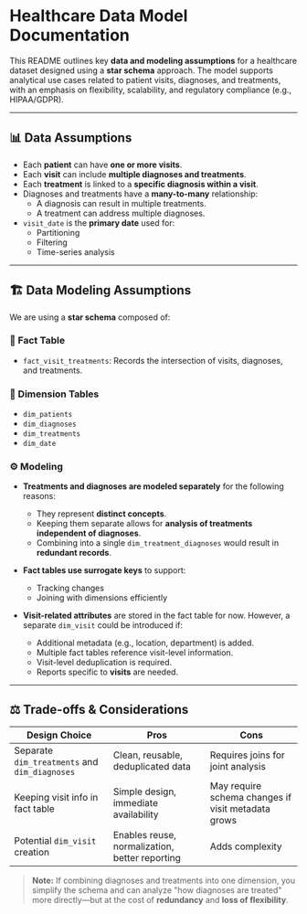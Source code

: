 # Healthcare Data Model Documentation

This README outlines key **data and modeling assumptions** for a healthcare dataset designed using a **star schema** approach. The model supports analytical use cases related to patient visits, diagnoses, and treatments, with an emphasis on flexibility, scalability, and regulatory compliance (e.g., HIPAA/GDPR).

---

## 📊 Data Assumptions

- Each **patient** can have **one or more visits**.
- Each **visit** can include **multiple diagnoses and treatments**.
- Each **treatment** is linked to a **specific diagnosis within a visit**.
- Diagnoses and treatments have a **many-to-many** relationship:
  - A diagnosis can result in multiple treatments.
  - A treatment can address multiple diagnoses.
- `visit_date` is the **primary date** used for:
  - Partitioning
  - Filtering
  - Time-series analysis

---

## 🏗️ Data Modeling Assumptions

We are using a **star schema** composed of:

### 🧮 Fact Table
- `fact_visit_treatments`: Records the intersection of visits, diagnoses, and treatments.

### 📐 Dimension Tables
- `dim_patients`
- `dim_diagnoses`
- `dim_treatments`
- `dim_date`

### ⚙️ Modeling 

- **Treatments and diagnoses are modeled separately** for the following reasons:
  - They represent **distinct concepts**.
  - Keeping them separate allows for **analysis of treatments independent of diagnoses**.
  - Combining into a single `dim_treatment_diagnoses` would result in **redundant records**.

- **Fact tables use surrogate keys** to support:
  - Tracking changes
  - Joining with dimensions efficiently

- **Visit-related attributes** are stored in the fact table for now. However, a separate `dim_visit` could be introduced if:
  - Additional metadata (e.g., location, department) is added.
  - Multiple fact tables reference visit-level information.
  - Visit-level deduplication is required.
  - Reports specific to **visits** are needed.

---

## ⚖️ Trade-offs & Considerations

| Design Choice | Pros | Cons |
|---------------|------|------|
| Separate `dim_treatments` and `dim_diagnoses` | Clean, reusable, deduplicated data | Requires joins for joint analysis |
| Keeping visit info in fact table | Simple design, immediate availability | May require schema changes if visit metadata grows |
| Potential `dim_visit` creation | Enables reuse, normalization, better reporting | Adds complexity |

> **Note:** If combining diagnoses and treatments into one dimension, you simplify the schema and can analyze "how diagnoses are treated" more directly—but at the cost of **redundancy** and **loss of flexibility**.




